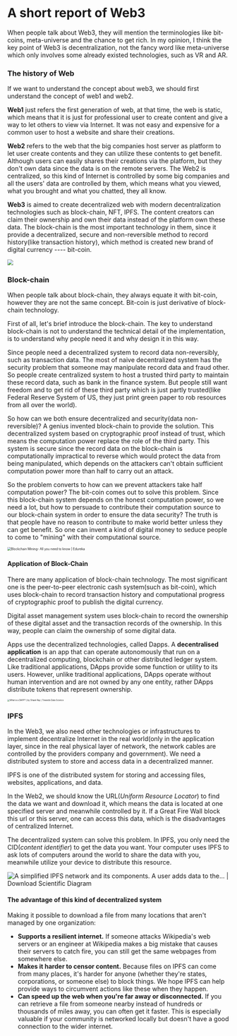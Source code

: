 # A short report of Web3

When people talk about Web3, they will mention the terminologies like bit-coins,  meta-universe and the chance to get rich. In my opinion, I think the key point of Web3 is decentralization, not the fancy word like meta-universe which only involves some already existed technologies, such as VR and AR. 

### The history of Web

If we want to understand the concept about web3, we should first understand the concept of  web1 and web2.

**Web1** just refers the first generation of web, at that time, the web is static, which means that it is just for professional user to create content and give a way to let others to view via Internet. It was not easy and expensive for a common user to host a website and share their creations.

**Web2** refers to the web that the big companies host server as platform to let user create contents and they can utilize these contents to get benefit. Although users can easily shares their creations via the platform, but they don't own data since the data is on the remote servers. The Web2 is centralized, so this kind of  Internet is controlled by some big companies and all the users' data are controlled by them, which means what you viewed, what you brought and what you chatted, they all know.

**Web3** is aimed to create decentralized web with modern decentralization technologies such as block-chain, NFT, IPFS. The content creators can claim their ownership and own their data instead of the platform own these data. The block-chain is the most important technology in them, since it provide a decentralized, secure and non-reversible method to record history(like transaction history), which method is created new brand of digital currency ---- bit-coin.

<img src="https://qph.cf2.quoracdn.net/main-qimg-c310aa4c6c44f698d4548b29117e295b-lq" style="zoom: 80%;" />

### Block-chain

When people talk about block-chain, they always equate it with bit-coin, however they are not the same concept. Bit-coin is just derivative of block-chain technology.

First of all, let's brief introduce the block-chain. The key to understand block-chain is not to understand the technical detail of the implementation, is to understand why people need it and why design it in this way.

Since people need a decentralized system to record data non-reversibly, such as transaction data. The most of naive decentralized system has the security problem that someone may manipulate record data and fraud other. So people create centralized system to host a trusted third party to maintain these record data, such as bank in the finance system.  But people still want freedom and to get rid of these third party which is just partly trusted(like Federal Reserve System of US, they just print green paper to rob resources from all over the world). 

So how can we both ensure decentralized and security(data non-reversible)?  A genius invented block-chain to provide the solution. This decentralized system based on cryptographic proof instead of trust, which means the computation power replace the role of the third party. This system is secure since the record data on the block-chain is computationally impractical to reverse which would protect the data from being manipulated, which depends on the attackers can't obtain sufficient computation power more than half to carry out an attack.

So the problem converts to how can we prevent attackers take half computation power? The bit-coin comes out to solve this problem. Since this block-chain system depends on the honest computation power, so we need a lot, but how to persuade to contribute their computation source to our block-chain system in order to ensure the data security? The truth is that people have no reason to contribute to make world better unless they can get benefit. So one can invent a kind of digital money to seduce people to come to "mining" with their computational source.

<img src="https://www.edureka.co/blog/wp-content/uploads/2019/03/mining-pool-blockchain-mining-edureka.png" alt="Blockchain Mining- All you need to know | Edureka" style="zoom:50%;" />

#### Application of Block-Chain

There are many application of block-chain technology. The most significant one is the peer-to-peer electronic cash system(such as bit-coin), which uses block-chain to record transaction history and computational progress of cryptographic proof to publish the digital currency. 

Digital asset management system uses block-chain to record the ownership of these digital asset and the transaction records of the ownership. In this way, people can claim the ownership of some digital data.

Apps use the decentralized technologies, called Dapps. A **decentralised application** is an app that can operate autonomously that run on a decentralized computing, blockchain or other distributed ledger system. Like traditional applications, DApps provide some function or utility to its users. However, unlike traditional applications, DApps operate without human intervention and are not owned by any one entity, rather DApps distribute tokens that represent ownership.

<img src="https://miro.medium.com/max/1400/1*L5ApbOvu0Pf-oRXFYd3vkA.png" alt="What is a DAPP? | by Shaan Ray | Towards Data Science" style="zoom: 33%;" />

### IPFS

In the Web3, we also need other technologies or infrastructures to implement decentralize Internet in the real world(only in the application layer, since in the real physical layer of network, the network cables are controlled by the providers company and government). We need a distributed system to store and access data in a decentralized manner.

IPFS is one of the distributed system for storing and accessing files, websites, applications, and data. 

In the Web2, we should know the URL(*Uniform Resource Locator*) to find the data we want and download it, which means the data is located at one specified server and meanwhile controlled by it. If a Great Fire Wall block this url or this server, one can access this data, which is the disadvantages of centralized Internet. 

The decentralized system can solve this problem. In IPFS, you only need the CID(*content identifier*) to get the data you want. Your computer uses IPFS to ask lots of computers around the world to share the data with you, meanwhile utilize your device to distribute this resource.

![A simplified IPFS network and its components. A user adds data to the... |  Download Scientific Diagram](https://encrypted-tbn0.gstatic.com/images?q=tbn:ANd9GcRad2ICeWUoKCd22Ix2jXe52bXHMQzr_nimOipHuRCzPulPyA5lVuBFta2tRE8IoRLndFo&usqp=CAU)

#### The advantage of this kind of decentralized system

Making it possible to download a file from many locations that aren't managed by one organization:

- **Supports a resilient internet.** If someone attacks Wikipedia's web servers or an engineer at Wikipedia makes a big mistake that causes their servers to catch fire, you can still get the same webpages from somewhere else.
- **Makes it harder to censor content.** Because files on IPFS can come from many places, it's harder for anyone (whether they're states, corporations, or someone else) to block things. We hope IPFS can help provide ways to circumvent actions like these when they happen.
- **Can speed up the web when you're far away or disconnected.** If you can retrieve a file from someone nearby instead of hundreds or thousands of miles away, you can often get it faster. This is especially valuable if your community is networked locally but doesn't have a good connection to the wider internet. 